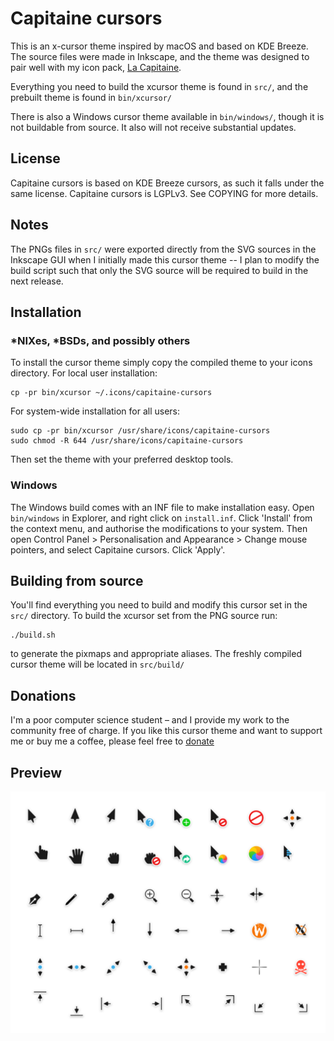 # Capitaine cursors
This is an x-cursor theme inspired by macOS and based on KDE Breeze. The source files were made in Inkscape, and the theme was designed to pair well with my icon pack, [La Capitaine](https://github.com/keeferrourke/la-capitaine-icon-theme).

Everything you need to build the xcursor theme is found in `src/`, and the prebuilt theme is found in `bin/xcursor/`

There is also a Windows cursor theme available in `bin/windows/`, though it is not buildable from source. It also will not receive substantial updates.

## License
Capitaine cursors is based on KDE Breeze cursors, as such it falls under the same license.
Capitaine cursors is LGPLv3. See COPYING for more details.

## Notes
The PNGs files in `src/` were exported directly from the SVG sources in the Inkscape GUI when I initially made this cursor theme -- I plan to modify the build script such that only the SVG source will be required to build in the next release.

## Installation
### \*NIXes, \*BSDs, and possibly others
To install the cursor theme simply copy the compiled theme to your icons directory. For local user installation:

    cp -pr bin/xcursor ~/.icons/capitaine-cursors

For system-wide installation for all users:

    sudo cp -pr bin/xcursor /usr/share/icons/capitaine-cursors
    sudo chmod -R 644 /usr/share/icons/capitaine-cursors

Then set the theme with your preferred desktop tools.

### Windows
The Windows build comes with an INF file to make installation easy. Open `bin/windows` in Explorer, and right click on `install.inf`. Click 'Install' from the context menu, and authorise the modifications to your system. Then open Control Panel > Personalisation and Appearance > Change mouse pointers, and select Capitaine cursors. Click 'Apply'.

## Building from source
You'll find everything you need to build and modify this cursor set in the `src/` directory. To build the xcursor set from the PNG source run:

    ./build.sh

to generate the pixmaps and appropriate aliases. The freshly compiled cursor theme will be located in `src/build/`

## Donations
I'm a poor computer science student &ndash; and I provide my work to the community free of charge. If you like this cursor theme and want to support me or buy me a coffee, please feel free to [donate](https://paypal.me/keeferrourke)

## Preview
![](preview.png)


